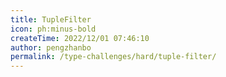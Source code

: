 ```yaml
---
title: TupleFilter
icon: ph:minus-bold
createTime: 2022/12/01 07:46:10
author: pengzhanbo
permalink: /type-challenges/hard/tuple-filter/
---
```

